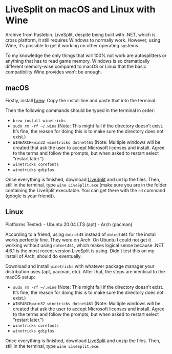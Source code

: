 
# LiveSplit on macOS and Linux with Wine

Archive from Pastebin. LiveSplit, despite being built with .NET, which is cross 
platform, it still requires Windows to normally work. However, using Wine, it’s 
possible to get it working on other operating systems.

To my knowledge the only things that will 100% not work are autosplitters or 
anything that has to read game memory. Windows is so dramatically different 
memory-wise compared to macOS or Linux that the basic compatibility Wine 
provides won’t be enough.

## macOS

Firstly, install [brew](https://brew.sh/). Copy the install line and paste that 
into the terminal.

Then the following commands should be typed in the terminal in order:

* `brew install winetricks`
* `sudo rm -rf ~/.wine` (Note: This might fail if the directory doesn’t exist. 
It’s fine, the reason for doing this is to make sure the directory does not 
exist.)
* `WINEARCH=win32 winetricks dotnet461` (Note: Multiple windows will be created 
that ask the user to accept Microsoft licenses and install. Agree to the terms 
and follow the prompts, but when asked to restart select “restart later.”)
* `winetricks corefonts`
* `winetricks gdiplus`

Once everything is finished, download 
[LiveSplit](https://livesplit.org/downloads/) and unzip the files. Then, still 
in the terminal, type `wine LiveSplit.exe` (make sure you are in the folder 
containing the LiveSplit executable. You can get there with the `cd` command 
(google is your friend)).

## Linux

Platforms Tested: - Ubuntu 20.04 LTS (apt) - Arch (pacman)

According to a friend, using `dotnet45` instead of `dotnet461` for the install 
works perfectly fine. They were on Arch. On Ubuntu I could not get it working 
without using `dotnet461`, which makes logical sense because .NET 4.6.1 is the 
most recent version LiveSplit is using. Didn’t test this on my install of Arch, 
should do eventually.

Download and install `winetricks` with whatever package manager your 
distribution uses (apt, pacman, etc). After that, the steps are identical to 
the macOS setup:

* `sudo rm -rf ~/.wine` (Note: This might fail if the directory doesn’t exist. 
It’s fine, the reason for doing this is to make sure the directory does not 
exist.)
* `WINEARCH=win32 winetricks dotnet461` (Note: Multiple windows will be created 
that ask the user to accept Microsoft licenses and install. Agree to the terms 
and follow the prompts, but when asked to restart select “restart later.”)
* `winetricks corefonts`
* `winetricks gdiplus`

Once everything is finished, download 
[LiveSplit](https://livesplit.org/downloads/) and unzip the files. Then, still 
in the terminal, type `wine LiveSplit.exe`.

